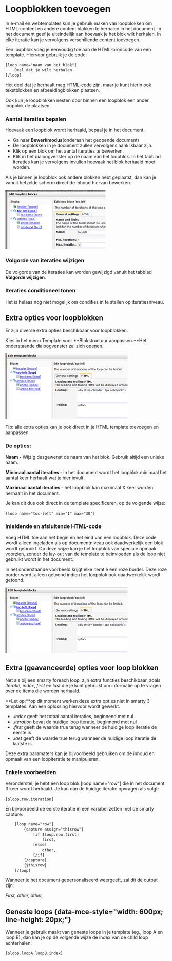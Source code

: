 # Loopblokken toevoegen
In e-mail en webtemplates kun je gebruik maken van loopblokken om
HTML-content en andere content blokken te herhalen in het document. In
het document geef je uiteindelijk aan hoevaak je het blok wilt herhalen.
In elke iteratie kan je vervolgens verschillende content toevoegen.

Een loopblok voeg je eenvoudig toe aan de HTML-broncode van een
template. Hiervoor gebruik je de code:

    [loop name="naam van het blok"]
        Deel dat je wilt herhalen
    [/loop]

Het deel dat je herhaalt mag HTML-code zijn, maar je kunt hierin ook
tekstblokken en afbeeldingblokken plaatsen.

Ook kun je loopblokken nesten door binnen een loopblok een ander
loopblok de plaatsen.

### Aantal iteraties bepalen

Hoevaak een loopblok wordt herhaald, bepaal je in het document.

-   Ga naar **Bewerkmodus**(onderaan het geopende document)
-   De loopblokken in je document zullen vervolgens aanklikbaar zijn.
-   Klik op een blok om het aantal iteraties te bewerken.
-   Klik in het dialoogvenster op de naam van het loopblok. In het
    tabblad iteraties kan je vervolgens invullen hoevaak het blok
    herhaald moet worden.

Als je binnen je loopblok ook andere blokken hebt geplaatst, dan kan je
vanuit hetzelde scherm direct de inhoud hiervan bewerken.

![](../images/edittemplateblocks.png)

### Volgorde van iteraties wijzigen

De volgorde van de iteraties kan worden gewijzigd vanuit het tabblad
**Volgorde wijzigen**.

### Iteraties conditioneel tonen

Het is helaas nog niet mogelijk om condities in te stellen op
iteratiesniveau.

Extra opties voor loopblokken
-----------------------------

Er zijn diverse extra opties beschikbaar voor loopblokken.

Kies in het menu Template voor **Blokstructuur aanpassen.**Het
onderstaande dialoogvenster zal zich openen.

![](../images/leading_and_trailing.png)

Tip: alle extra opties kan je ook direct in je HTML template toevoegen
en aanpassen.

### De opties:

**Naam -** Wijzig desgewenst de naam van het blok. Gebruik altijd een
unieke naam.

**Minimaal aantal iteraties -** in het document wordt het loopblok
minimaal het aantal keer herhaalt wat je hier invult.

**Maximaal aantal iteraties -** het loopblok kan maximaal X keer worden
herhaalt in het document.

Je kan dit dus ook direct in de template specificeren, op de volgende
wijze:

`[loop name="toc-left" min="1" max="30"]`

### **Inleidende en afsluitende HTML-code**

Voeg HTML toe aan het begin en het eind van een loopblok. Deze code
wordt alleen ingeladen als op documentniveau ook daadwerkelijk een blok
wordt gebruikt. Op deze wijze kan je het loopblok van speciale opmaak
voorzien, zonder de lay-out van de template te beinvloeden als de loop
niet gebruikt wordt in het document.

In het onderstaande voorbeeld krijgt elke iteratie een roze border. Deze
roze border wordt alleen getoond indien het loopblok ook daadwerkelijk
wordt getoond.

![](../images/leading_and_trailing.png)

Extra (geavanceerde) opties voor loop blokken
---------------------------------------------

Net als bij een smarty foreach loop, zijn extra functies beschikbaar,
zoals *iteratie*, *index*, *first* en *last* die je kunt gebruikt om
informatie op te vragen over de items die worden herhaald.

**Let op:**op dit moment werken deze extra opties niet in smarty 3
templates. Aan een oplossing hiervoor wordt gewerkt.

-   .*index* geeft het totaal aantal iteraties, beginnend met nul
-   .*iteration* bevat de huidige loop iteratie, beginnend met nul
-   .*first* geeft de waarde true terug wanneer de huidige loop iteratie
    de eerste is
-   .*last* geeft de waarde true terug wanneer de huidige loop iteratie
    de laatste is.

Deze extra paramaters kan je bijvoorbeeld gebruiken om de inhoud en
opmaak van een loopiteratie te manipuleren.

### **Enkele voorbeelden**

Veronderstel, je hebt een loop blok [loop name="row"] die in het
document 3 keer wordt herhaald. Je kan dan de huidige iteratie opvragen
als volgt:

`[$loop.row.iteration]`

En bijvoorbeeld de eerste iteratie in een variabel zetten met de smarty
capture:

        [loop name="row"]
            {capture assign="thisrow"}
                [if $loop.row.first]
                    first, 
                [else]
                    other, 
                [/if]
            {/capture}
            {$thisrow}
        [/loop]

Wanneer je het document gepersonaliseerd weergeeft, zal dit de output
zijn:

*First, other, other,*

Geneste loops {data-mce-style="width: 600px; line-height: 20px;"}
-------------

Wanneer je gebruik maakt van geneste loops in je template (eg., loop A
en loop B), dan kan je op de volgende wijze de index van de child loop
achterhalen:

`[$loop.loopA.loopB.index]`
